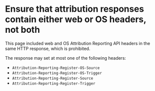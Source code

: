 # Ensure that attribution responses contain either web or OS headers, not both

This page included web and OS Attribution Reporting API headers in the same
HTTP response, which is prohibited.

The response may set at most one of the following headers:

- `Attribution-Reporting-Register-OS-Source`
- `Attribution-Reporting-Register-OS-Trigger`
- `Attribution-Reporting-Register-Source`
- `Attribution-Reporting-Register-Trigger`
